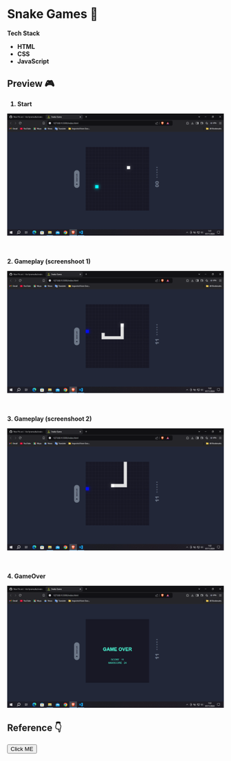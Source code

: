 # Snake Games 🐍

<strong>Tech Stack<strong/>
* HTML
* CSS
* JavaScript

## Preview 🎮
1. Start
<div>
<img src = "assets/start.png" alt = "start" width = "700"/ >
</div>

<br><br>
2. Gameplay (screenshoot 1)
<div>
<img src = "assets/gameplay1.png" alt = "gameplay" width = "700"/ >
</div>

<br><br>
3. Gameplay (screenshoot 2)
<div>
<img src = "assets/gameplay2.png" alt = "gameplay" width = "700"/ >
</div>

<br><br>
4. GameOver
<div>
<img src = "assets/gameover.png" alt = "gameplay" width = "700"/ >
</div>

## Reference 👇
<a href = "https://codingstella.com/how-to-make-glowing-snake-game-using-html-css-javascript/" target="_blank"><button>Click ME</button></a>
